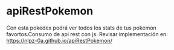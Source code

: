 # apiRestPokemon
Con esta pokedex podrá ver todos los stats de tus pokemon favortos.Consumo de api rest con js.
Revisar implementación en: https://nlpz-0a.github.io/apiRestPokemon/

